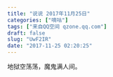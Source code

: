 ```yaml
---
title: "说说 2017年11月25日"
categories: ["嘀咕"]
tags: ["来自QQ空间 qzone.qq.com"]
draft: false
slug: "UwF2IR"
date: "2017-11-25 02:20:25"
---
```


地狱空荡荡，魔鬼满人间。
